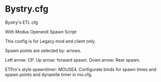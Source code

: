 # Bystry.cfg
Bystry's ETL cfg 

With Modus Operandi Spawn Script

This config is for Legacy mod and client only.

Spawn points are selected by: arrows.

Left arrow: CP.
Up arrow: forward spawn.
Down arrow: Rear spawn.

ETPro's style spawntimer: MOUSE4.
Configurate binds for spawn times and spawn points and dynamite timer in mo.cfg.
